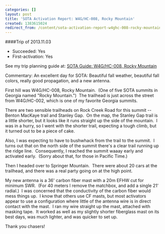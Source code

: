 ```yaml
---
categories: []
layout: post
title: 'SOTA Activation Report: W4G/HC-008, Rocky Mountain'
created: 1383615024
redirect_from: /content/sota-activation-report-w4ghc-008-rocky-mountain
---
```

####Trip of 2013.11.03
* Succeeded: Yes
* First-activation: Yes

See my trip planning guide at: [SOTA Guide: W4G/HC-008, Rocky Mountain](http://k4kpk.com/content/sota-guide-w4ghc-008-rocky-mountain)


Commentary:
An excellent day for SOTA: Beautiful fall weather, beautiful fall colors, really good propagation, and a new antenna.

First hill was W4G/HC-008, Rocky Mountain.  (One of five SOTA summits in Georgia named "Rocky Mountain.")  The trailhead is just across the street from W4G/HC-002, which is one of my favorite Georgia summits.  

There are two sensible trailheads on Rock Creek Road for this summit -- Benton MacKaye trail and Stanley Gap.  On the map, the Stanley Gap trail is a little shorter, but it looks like it runs straight up the side of the mountain.  I was in a hurry, so I went with the shorter trail, expecting a tough climb, but it turned out to be a piece of cake. 

Also, I was expecting to have to bushwhack from the trail to the summit.  I turns out that on the north side of the summit there's a clear trail running up the ridge line.  Consequently, I reached the summit waaay early and activated early.  (Sorry about that, for those in Pacific Time.)

Then I headed over to Springer Mountain.  There were about 20 cars at the trailhead, and there was a real party going on at the high point.

My new antenna is a 36' carbon fiber mast with a 20m EFHW cut for minimum SWR.  (For 40 meters I remove the matchbox, and add a single 21' radial.)  I was concerned that the conductivity of the carbon fiber would mess things up.  I know that others use CF masts, but most activators appear to use a configuration where little of the antenna wire is in direct contact with the mast.  I ran my wire straight up the mast, attached with masking tape.  It worked as well as my slightly shorter fiberglass mast on its best days, was much lighter, and was quicker to set up.  

Thank you chasers!
